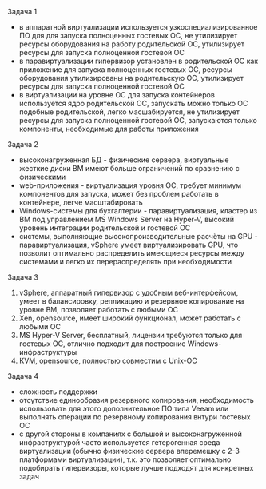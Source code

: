 Задача 1
* в аппаратной виртуализации используется узкоспециализированное ПО для для запуска полноценных гостевых ОС, не утилизирует ресурсы оборудования на работу родительской ОС, утилизирует ресурсы для запуска полноценной гостевой ОС
* в паравиртуализации гипервизор установлен в родительской ОС как приложение для запуска полноценных гостевых ОС, ресурсы оборудования утилизированы на родительскую ОС, утилизирует ресурсы для запуска полноценной гостевой ОС
* в виртуализации на уровне ОС для запуска контейнеров используется ядро родительской ОС, запускать можно только ОС подобные родительской, легко масшабируется, не утилизирует ресурсы для запуска полноценной гостевой ОС, запускаются только компоненты, необходимые для работы приложения

Задача 2
* высоконагруженная БД - физические сервера, виртуальные жесткие диски ВМ имеют больше ограничений по сравнению с физическими
* web-приложения - виртуализация уровня ОС, требует минимум компонентов для запуска, может без проблем работать в контейнере, легче масштабировать 
* Windows-системы для бухгалтерии - паравиртуализация, кластер из ВМ под управлением MS Windows Server на Hyper-V, высокий уровень интеграции родительской и гостевой ОС
* системы, выполняющие высокопроизводительные расчёты на GPU - паравиртуализация, vSphere умеет виртуализировать GPU, что позволит оптимально распределить имеющиеся ресурсы между системами и легко их перераспределять при необходимости

Задача 3
1. vSphere, аппаратный гипервизор с удобным веб-интерфейсом, умеет в балансировку, репликацию и резервное копирование на уровне ВМ, позволяет работать с любыми ОС
2. Xen, opensource, имеет широкий функционал, может работать с любыми ОС
3. MS Hyper-V Server, бесплатный, лицензии требуются только для гостевых ОС, отлично подходит для построение Windows-инфраструктуры
4. KVM, opensource, полностью совместим с Unix-ОС

Задача 4
* сложность поддержки 
* отсутствие единообразия резервного копирования, необходимость использовать для этого дополнительное ПО типа Veeam или выполнять операции по резервному копирования внтури гостевых ОС
* с другой стороны в компаниях с большой и высоконагруженной инфраструктурой часто используется гетерогенная среда виртуализации (обычно физические сервера вперемешку с 2-3 платформами виртуализации), т.к. это позволяет оптимально подобирать гипервизоры, которые лучше подходят для конкретных задач